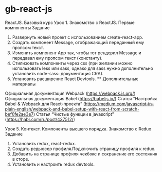 # gb-react-js
ReactJS. Базовый курс
Урок 1. Знакомство с ReactJS. Первые компоненты
Задание
1. Развернуть новый проект с использованием create-react-app.
2. Создать компонент Message, отображающий переданный ему пропсом текст.
3. Изменить компонент App так, чтобы тот рендерил Message и передавал ему пропсом текст (константу).
4. Стилизовать компоненты через css (при желании можно использовать less или sass, однако для sass нужно дополнительно установить node-sass: документация CRA).
5. Установить расширение React Devtools.
   ** Дополнительные материалы

Официальная документация Webpack (https://webpack.js.org/)
Официальная документация Babel (https://babeljs.io/)
Статья “Настройка Babel & Webpack для React-проекта” (https://medium.com/javascript-in-plain-english/webpack-and-babel-setup-with-react-from-scratch-bef0fe2ae3e7)
Статья “Чистые функции в javascript” (https://habr.com/ru/post/437512/)

Урок 5. Контекст. Компоненты высшего порядка. Знакомство с Redux
Задание
1. Установить redux, react-redux.
2. Создать редьюсер профиля.Подключить страницу профиля к redux.
3. Добавить на странице профиля чекбокс и сохранение его состояния в сторе.
4. Установить и настроить redux devtools.